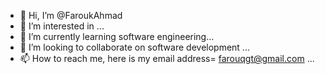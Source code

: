 - 👋 Hi, I’m @FaroukAhmad
- 👀 I’m interested in ...
- 🌱 I’m currently learning software engineering...
- 💞️ I’m looking to collaborate on software development ...
- 📫 How to reach me, here is my email address= farouqgt@gmail.com ...

<!---
FaroukAhmad/FaroukAhmad is a ✨ special ✨ repository because its `README.md` (this file) appears on your GitHub profile.
You can click the Preview link to take a look at your changes.
--->
